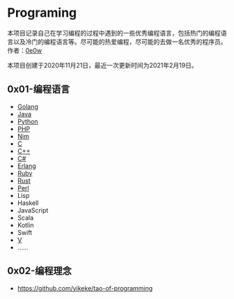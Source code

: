 # Programing

本项目记录自己在学习编程的过程中遇到的一些优秀编程语言，包括热门的编程语言以及冷门的编程语言等。尽可能的热爱编程，尽可能的去做一名优秀的程序员。作者：[0e0w](https://github.com/0e0w)

本项目创建于2020年11月21日，最近一次更新时间为2021年2月19日。

## 0x01-编程语言

- [Golang]()
- [Java]()
- [Python]()
- [PHP]()
- [Nim]()
- [C]()
- [C++]()
- [C#]()
- [Erlang]()
- [Ruby]()
- [Rust]()
- [Perl]()
- Lisp
- Haskell
- JavaScript
- Scala
- Kotlin
- Swift
- [V](https://github.com/vlang/v)
- ......

## 0x02-编程理念

- https://github.com/yikeke/tao-of-programming